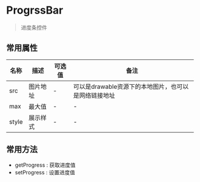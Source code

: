 # ProgrssBar

> 进度条控件

## 常用属性

| 名称 | 描述 | 可选值 | 备注 |
|------|------|------|------|
| src | 图片地址 | - | 可以是drawable资源下的本地图片，也可以是网络链接地址 |
| max | 最大值 | - | - |
| style | 展示样式 | - | - |

## 常用方法

- getProgress : 获取进度值
- setProgress : 设置进度值